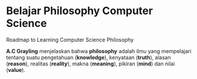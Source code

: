 # Belajar Philosophy Computer Science
Roadmap to Learning Computer Science Philosophy



**A.C Grayling** menjelaskan bahwa **philosophy** adalah ilmu yang mempelajari tentang suatu pengetahuan (**knowledge**), kenyataan (**truth**), alasan (**reason**), realitas (**reality**), makna (**meaning**), pikiran (**mind**) dan nilai (**value**).
